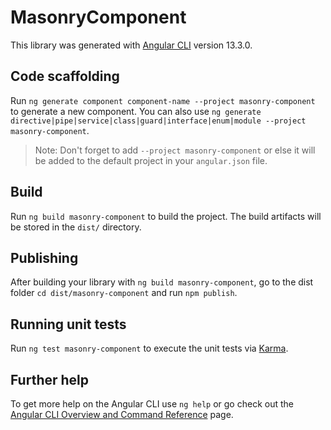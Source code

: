 # MasonryComponent

This library was generated with [Angular CLI](https://github.com/angular/angular-cli) version 13.3.0.

## Code scaffolding

Run `ng generate component component-name --project masonry-component` to generate a new component. You can also use `ng generate directive|pipe|service|class|guard|interface|enum|module --project masonry-component`.
> Note: Don't forget to add `--project masonry-component` or else it will be added to the default project in your `angular.json` file. 

## Build

Run `ng build masonry-component` to build the project. The build artifacts will be stored in the `dist/` directory.

## Publishing

After building your library with `ng build masonry-component`, go to the dist folder `cd dist/masonry-component` and run `npm publish`.

## Running unit tests

Run `ng test masonry-component` to execute the unit tests via [Karma](https://karma-runner.github.io).

## Further help

To get more help on the Angular CLI use `ng help` or go check out the [Angular CLI Overview and Command Reference](https://angular.io/cli) page.
